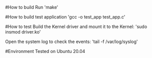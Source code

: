 #How to build
Run 'make'

#How to build test application
'gcc -o test_app test_app.c'

#How to test
Build the Kernel driver and mount it to the Kernel:
'sudo insmod driver.ko'

Open the system log to check the events:
'tail -f /var/log/syslog'

#Environment
Tested on Ubuntu 20.04
